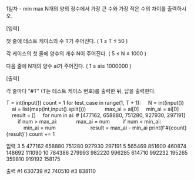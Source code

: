 1일차 - min max
N개의 양의 정수에서 가장 큰 수와 가장 작은 수의 차이를 출력하시오.


[입력]

첫 줄에 테스트 케이스의 수 T가 주어진다. ( 1 ≤ T ≤ 50 )

각 케이스의 첫 줄에 양수의 개수 N이 주어진다. ( 5 ≤ N ≤ 1000 )

다음 줄에 N개의 양수 ai가 주어진다. ( 1 ≤ ai≤ 1000000 )

[출력]

각 줄마다 "#T" (T는 테스트 케이스 번호)를 출력한 뒤, 답을 출력한다.

T = int(input())
count = 1
for test_case in range(1, T + 1):
    N = int(input())
    ai = list(map(int,input().split()))
 
     
    max_ai = ai[0]
    min_ai = ai[0]
    result = []
    for num in ai: # [477162, 658880, 751280, 927930, 297191]
        if num > max_ai:
            max_ai = num
        if num < min_ai:
            min_ai = num
             
     
   result = max_ai - min_ai
print(f'#{count} {result}')
count += 1


입력
3
5
477162 658880 751280 927930 297191
5
565469 851600 460874 148692 111090
10
784386 279993 982220 996285 614710 992232 195265 359810 919192 158175


출력
#1 630739
#2 740510
#3 838110
